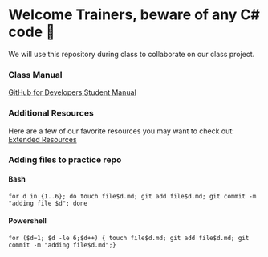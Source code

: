 # Welcome Trainers, beware of any C# code :angel:

We will use this repository during class to collaborate on our class project.

### Class Manual

[GitHub for Developers Student Manual](github-for-developers-student-manual.pdf)

### Additional Resources

Here are a few of our favorite resources you may want to check out: [Extended Resources](https://services.github.com/classnotes/)

### Adding files to practice repo

#### Bash

`for d in {1..6}; do touch file$d.md; git add file$d.md; git commit -m "adding file $d"; done`

#### Powershell

`for ($d=1; $d -le 6;$d++) { touch file$d.md; git add file$d.md; git commit -m "adding file$d.md";}`
